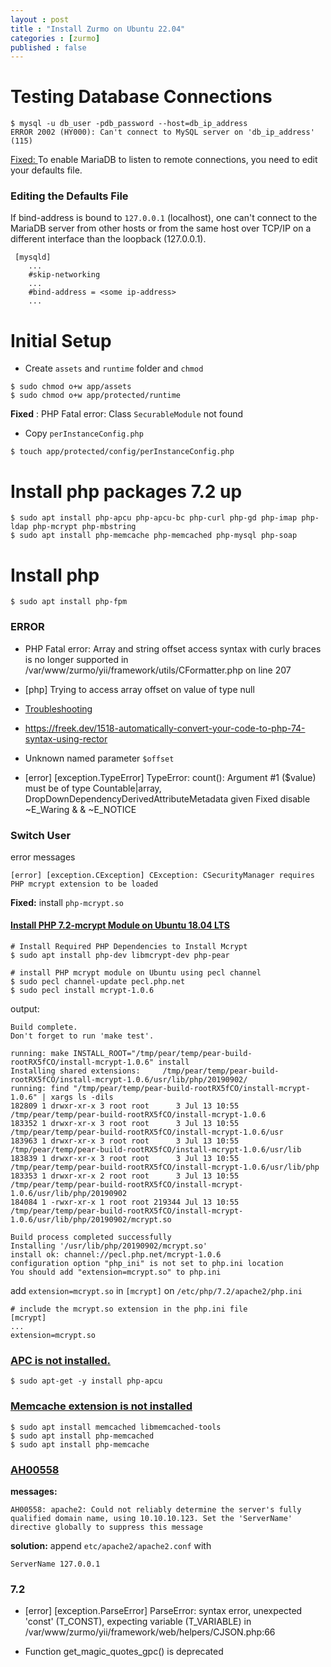 ```yaml
---
layout : post
title : "Install Zurmo on Ubuntu 22.04"
categories : [zurmo]
published : false
---
```



# Testing Database Connections

```shell
$ mysql -u db_user -pdb_password --host=db_ip_address
ERROR 2002 (HY000): Can't connect to MySQL server on 'db_ip_address' (115)
```
[Fixed: ](https://mariadb.com/kb/en/configuring-mariadb-for-remote-client-access/#finding-the-defaults-file) To enable MariaDB to listen to remote connections, you need to edit your defaults file.

### Editing the Defaults File
If bind-address is bound to `127.0.0.1` (localhost), one can't connect to the MariaDB server from other hosts or from the same host over TCP/IP on a different interface than the loopback (127.0.0.1). 
```
 [mysqld]
    ...
    #skip-networking
    ...
    #bind-address = <some ip-address>
    ...
```

# Initial Setup

* Create `assets` and `runtime` folder and `chmod`

```shell
$ sudo chmod o+w app/assets
$ sudo chmod o+w app/protected/runtime
```
**Fixed** : PHP Fatal error: Class `SecurableModule` not found

* Copy `perInstanceConfig.php` 
```shell
$ touch app/protected/config/perInstanceConfig.php
```

# Install php packages 7.2 up
```shell
$ sudo apt install php-apcu php-apcu-bc php-curl php-gd php-imap php-ldap php-mcrypt php-mbstring 
$ sudo apt install php-memcache php-memcached php-mysql php-soap
```

# Install php
```shell
$ sudo apt install php-fpm 
```



### ERROR
* PHP Fatal error:  Array and string offset access syntax with curly braces is no longer supported in /var/www/zurmo/yii/framework/utils/CFormatter.php on line 207

* [php] Trying to access array offset on value of type null

* [Troubleshooting](https://gitlab.com/kitcharoenp/zurmo/-/wikis/Zurmo-:-Troubleshooting-&-Tunning)

* https://freek.dev/1518-automatically-convert-your-code-to-php-74-syntax-using-rector

* Unknown named parameter `$offset`

* [error] [exception.TypeError] TypeError: count(): Argument #1 ($value) must be of type Countable|array, DropDownDependencyDerivedAttributeMetadata given
Fixed disable ~E_Waring & & ~E_NOTICE


### Switch User
error messages
```
[error] [exception.CException] CException: CSecurityManager requires PHP mcrypt extension to be loaded
```
**Fixed:**
install `php-mcrypt.so`

#### [Install PHP 7.2-mcrypt Module on Ubuntu 18.04 LTS](https://geekrewind.com/install-php-7-2-mcrypt-module-on-ubuntu-18-04-lts/)

```
# Install Required PHP Dependencies to Install Mcrypt
$ sudo apt install php-dev libmcrypt-dev php-pear

# install PHP mcrypt module on Ubuntu using pecl channel
$ sudo pecl channel-update pecl.php.net
$ sudo pecl install mcrypt-1.0.6
```

output:
```
Build complete.
Don't forget to run 'make test'.

running: make INSTALL_ROOT="/tmp/pear/temp/pear-build-rootRX5fCO/install-mcrypt-1.0.6" install
Installing shared extensions:     /tmp/pear/temp/pear-build-rootRX5fCO/install-mcrypt-1.0.6/usr/lib/php/20190902/
running: find "/tmp/pear/temp/pear-build-rootRX5fCO/install-mcrypt-1.0.6" | xargs ls -dils
182809 1 drwxr-xr-x 3 root root      3 Jul 13 10:55 /tmp/pear/temp/pear-build-rootRX5fCO/install-mcrypt-1.0.6
183352 1 drwxr-xr-x 3 root root      3 Jul 13 10:55 /tmp/pear/temp/pear-build-rootRX5fCO/install-mcrypt-1.0.6/usr
183963 1 drwxr-xr-x 3 root root      3 Jul 13 10:55 /tmp/pear/temp/pear-build-rootRX5fCO/install-mcrypt-1.0.6/usr/lib
183839 1 drwxr-xr-x 3 root root      3 Jul 13 10:55 /tmp/pear/temp/pear-build-rootRX5fCO/install-mcrypt-1.0.6/usr/lib/php
183353 1 drwxr-xr-x 2 root root      3 Jul 13 10:55 /tmp/pear/temp/pear-build-rootRX5fCO/install-mcrypt-1.0.6/usr/lib/php/20190902
184084 1 -rwxr-xr-x 1 root root 219344 Jul 13 10:55 /tmp/pear/temp/pear-build-rootRX5fCO/install-mcrypt-1.0.6/usr/lib/php/20190902/mcrypt.so

Build process completed successfully
Installing '/usr/lib/php/20190902/mcrypt.so'
install ok: channel://pecl.php.net/mcrypt-1.0.6
configuration option "php_ini" is not set to php.ini location
You should add "extension=mcrypt.so" to php.ini
```

add `extension=mcrypt.so` in `[mcrypt]` on `/etc/php/7.2/apache2/php.ini`
```
# include the mcrypt.so extension in the php.ini file
[mcrypt]
...
extension=mcrypt.so

```

### [APC is not installed.](https://installati.one/install-php-apcu-ubuntu-22-04/)

```shell
$ sudo apt-get -y install php-apcu
```

### [Memcache extension is not installed](https://linux.how2shout.com/how-to-install-memcached-on-ubuntu-22-04-lts-server/)

```shell
$ sudo apt install memcached libmemcached-tools
$ sudo apt install php-memcached
$ sudo apt install php-memcache
```

### [AH00558](https://www.digitalocean.com/community/tutorials/apache-configuration-error-ah00558-could-not-reliably-determine-the-server-s-fully-qualified-domain-name)

**messages:**
```
AH00558: apache2: Could not reliably determine the server's fully qualified domain name, using 10.10.10.123. Set the 'ServerName' directive globally to suppress this message
```

**solution:**
append `etc/apache2/apache2.conf` with
```
ServerName 127.0.0.1
```

### 7.2
* [error] [exception.ParseError] ParseError: syntax error, unexpected 'const' (T_CONST), expecting variable (T_VARIABLE) in /var/www/zurmo/yii/framework/web/helpers/CJSON.php:66

*  Function get_magic_quotes_gpc() is deprecated 
